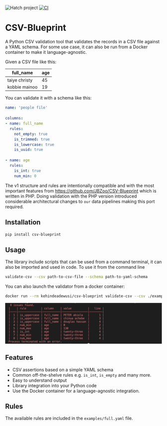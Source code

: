 ![Hatch project](https://img.shields.io/badge/%F0%9F%A5%9A-Hatch-4051b5.svg)
[![CI](https://github.com/kehindeadewusi/csv-blueprint/actions/workflows/test.yml/badge.svg?branch=main)](https://github.com/kehindeadewusi/csv-blueprint/actions/workflows/test.yml?query=branch%3Amain)


# CSV-Blueprint
A Python CSV validation tool that validates the records in a CSV file against a YAML schema. For some use case, it can also be run from a Docker container to make it language-agnostic.

Given a CSV file like this:

| full_name     | age |
| ------------- | --- |
| taiye christy | 45  |
| kobbie mainoo | 19  |

You can validate it with a schema like this:

```yaml
name: 'people file'

columns:
- name: full_name
  rules:
    not_empty: true
    is_trimmed: true
    is_lowercase: true
    is_uuid: true

- name: age
  rules:
    is_int: true
    num_min: 0
```

The v1 structure and rules are intentionally compatible and with the most important features from https://github.com/JBZoo/CSV-Blueprint which is written in PHP. Doing validation with the PHP version introduced considerable architectural changes to `our` data pipelines making this port required.

## Installation

```sh
pip install csv-blueprint
```

## Usage
The library include scripts that can be used from a command terminal, it can also be imported and used in code. To use it from the command line

```sh
validate-csv --csv path-to-csv-file --schema path-to-yaml-schema
```

You can also launch the validator from a docker container:

```sh
docker run --rm kehindeadewusi/csv-blueprint validate-csv --csv ./examples/sample-2.csv --schema ./examples/sample1.yaml
```

![Terminal output](./docs/images/csv-blueprint-output.png)

## Features
- CSV assertions based on a simple YAML schema
- Common off-the-shelve rules e.g. `is_int`, `is_empty` and many more.
- Easy to understand output
- Library integration into your Python code
- Use the Docker container for a language-agnostic integration.

## Rules

The available rules are included in the `examples/full.yaml` file.
